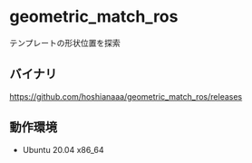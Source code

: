 # geometric_match_ros

テンプレートの形状位置を探索

## バイナリ
  
https://github.com/hoshianaaa/geometric_match_ros/releases
  

## 動作環境
- Ubuntu 20.04 x86_64
